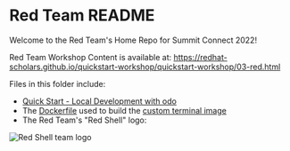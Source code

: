 # Red Team README

Welcome to the Red Team's Home Repo for Summit Connect 2022!

Red Team Workshop Content is available at: https://redhat-scholars.github.io/quickstart-workshop/quickstart-workshop/03-red.html

Files in this folder include:
* [Quick Start - Local Development with odo](https://github.com/redhat-scholars/quickstart-workshop/blob/master/apps/red/local-dev-with-odo.yaml)
* The [Dockerfile](https://github.com/redhat-scholars/quickstart-workshop/blob/master/apps/red/Dockerfile) used to build the [custom terminal image](https://redhat-scholars.github.io/quickstart-workshop/quickstart-workshop/03-red.html#custom_web_terminal)
* The Red Team's "Red Shell" logo:

![Red Shell team logo](https://raw.githubusercontent.com/redhat-scholars/quickstart-workshop/master/apps/red/RedShell.png "Red Shell")
